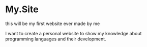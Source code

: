 # My.Site

 this will be my first website ever made by me

 I want to create a personal website to show my knowledge about programming languages ​​and their development.